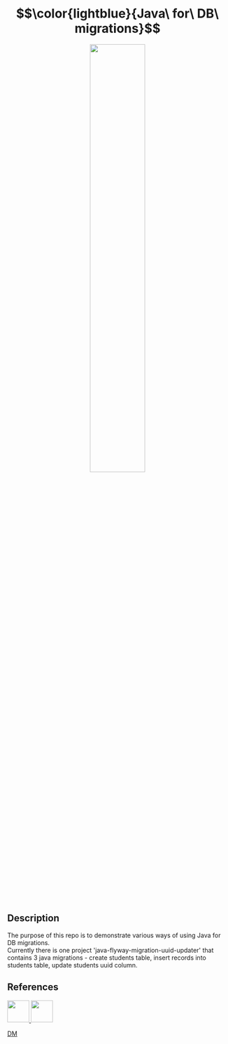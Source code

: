 # $$\color{lightblue}{Java\ for\ DB\ migrations}$$

<p align="center">
  <img src="https://user.oc-static.com/upload/2019/09/22/15691720821337_Java%202-01.png" width="50%" height="50%"/>
</p>

## Description
The purpose of this repo is to demonstrate various ways of using Java for DB migrations. <br/>
Currently there is one project 'java-flyway-migration-uuid-updater' that contains 3 java migrations - create students table, insert records into students table, update students uuid column.

## References

<p>
  <a href="https://flywaydb.org/documentation/tutorials/java/">
    <img src="https://flywaydb.org/assets/logo/flyway-logo.png" width="50px" height="50px"/>
  </a>

  <a href="https://flywaydb.org/documentation/usage/gradle/">
    <img src="https://sdtimes.com/wp-content/uploads/2016/05/0517.sdt-gradle.png" width="50px" height="50px"/>
  </a>

</p>

<p>
  <a href="https://github.com/demarinov/">DM</a>
</p>

